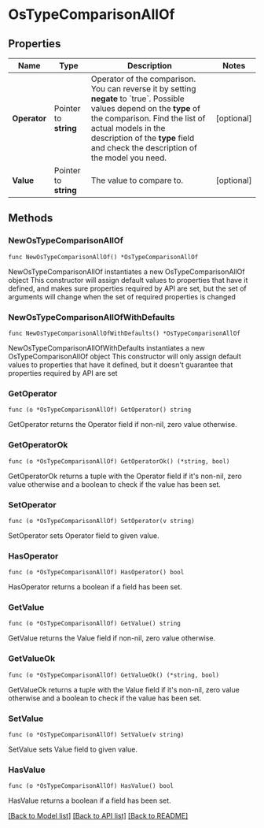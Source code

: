 # OsTypeComparisonAllOf

## Properties

Name | Type | Description | Notes
------------ | ------------- | ------------- | -------------
**Operator** | Pointer to **string** | Operator of the comparison. You can reverse it by setting **negate** to &#x60;true&#x60;.   Possible values depend on the **type** of the comparison. Find the list of actual models in the description of the **type** field and check the description of the model you need. | [optional] 
**Value** | Pointer to **string** | The value to compare to. | [optional] 

## Methods

### NewOsTypeComparisonAllOf

`func NewOsTypeComparisonAllOf() *OsTypeComparisonAllOf`

NewOsTypeComparisonAllOf instantiates a new OsTypeComparisonAllOf object
This constructor will assign default values to properties that have it defined,
and makes sure properties required by API are set, but the set of arguments
will change when the set of required properties is changed

### NewOsTypeComparisonAllOfWithDefaults

`func NewOsTypeComparisonAllOfWithDefaults() *OsTypeComparisonAllOf`

NewOsTypeComparisonAllOfWithDefaults instantiates a new OsTypeComparisonAllOf object
This constructor will only assign default values to properties that have it defined,
but it doesn't guarantee that properties required by API are set

### GetOperator

`func (o *OsTypeComparisonAllOf) GetOperator() string`

GetOperator returns the Operator field if non-nil, zero value otherwise.

### GetOperatorOk

`func (o *OsTypeComparisonAllOf) GetOperatorOk() (*string, bool)`

GetOperatorOk returns a tuple with the Operator field if it's non-nil, zero value otherwise
and a boolean to check if the value has been set.

### SetOperator

`func (o *OsTypeComparisonAllOf) SetOperator(v string)`

SetOperator sets Operator field to given value.

### HasOperator

`func (o *OsTypeComparisonAllOf) HasOperator() bool`

HasOperator returns a boolean if a field has been set.

### GetValue

`func (o *OsTypeComparisonAllOf) GetValue() string`

GetValue returns the Value field if non-nil, zero value otherwise.

### GetValueOk

`func (o *OsTypeComparisonAllOf) GetValueOk() (*string, bool)`

GetValueOk returns a tuple with the Value field if it's non-nil, zero value otherwise
and a boolean to check if the value has been set.

### SetValue

`func (o *OsTypeComparisonAllOf) SetValue(v string)`

SetValue sets Value field to given value.

### HasValue

`func (o *OsTypeComparisonAllOf) HasValue() bool`

HasValue returns a boolean if a field has been set.


[[Back to Model list]](../README.md#documentation-for-models) [[Back to API list]](../README.md#documentation-for-api-endpoints) [[Back to README]](../README.md)


